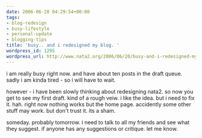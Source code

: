 ```yaml
---
date: 2006-06-20 04:29:54+00:00
tags:
- blog-redesign
- busy-lifestyle
- personal-update
- blogging-tips
title: 'busy.. and i redesigned my blog. '
wordpress_id: 1295
wordpress_url: http://www.nata2.org/2006/06/20/busy-and-i-redesigned-my-blog/
---
```


i am really busy right now. and have about ten posts in the draft queue. sadly i am kinda tired - so i will have to wait.

however - i have been slowly thinking about redesigning nata2. so now you get to see my first draft. kind of a rough veiw. i like the idea. but i need to fix it. hah. right now nothing works but the home page. accidently some other stuff may work. but don't trust it. its a sham.

someday. probably tomorrow. i need to talk to all my friends and see what they suggest. if anyone has any suggestions or critique. let me know.
